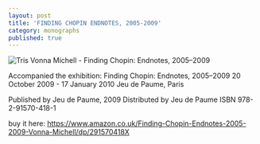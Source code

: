 ```yaml
---
layout: post
title: 'FINDING CHOPIN ENDNOTES, 2005-2009'
category: monographs
published: true
---
```


![Tris Vonna Michell - Finding Chopin: Endnotes, 2005–2009]({{site.baseurl}}/assets//publications/TrisVonnaMichell-monographs-2009-82.jpg)

Accompanied the exhibition:
Finding Chopin: Endnotes, 2005–2009
20 October 2009 - 17 January 2010
Jeu de Paume, Paris

Published by Jeu de Paume, 2009
Distributed by Jeu de Paume
ISBN 978-2-91570-418-1

buy it here:
https://www.amazon.co.uk/Finding-Chopin-Endnotes-2005-2009-Vonna-Michell/dp/291570418X
